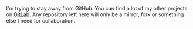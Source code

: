 I'm trying to stay away from GitHub. You can find a lot of my other projects on [GitLab](https://gitlab.com/vfosnar). Any repository left here will only be a mirror, fork or something else I need for collaboration.
